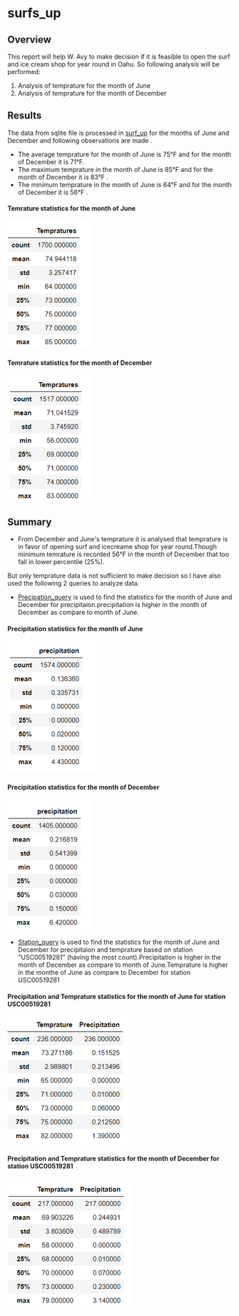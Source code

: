 # surfs_up

## Overview
This report will help W. Avy to make decision if it is feasible to open the surf and ice cream shop for year round in Oahu.
So following analysis will be performed:
1. Analysis of temprature for the month of June
2. Analysis of temprature for the month of December

## Results

The data from sqlite file is processed in [surf_up](https://github.com/ajinderbains/surfs_up/blob/master/SurfsUp_Challenge.ipynb) for the months of June and December and following observations are made .

- The average temprature for the month of June is 75&deg;F and for the month of December it is 71&deg;F.
- The maximum temprature in the month of June is 85&deg;F and for the month of December it is 83&deg;F .
- The minimum temprature in the month of June is 64&deg;F and for the month of December it is 56&deg;F .

#### Temrature statistics for the month of June
![chart1](https://github.com/ajinderbains/surfs_up/blob/master/Resources/challenge_june_temp.png)

#### Temrature statistics for the month of December
![chart2](https://github.com/ajinderbains/surfs_up/blob/master/Resources/challenge_dec_temp.png)

## Summary
- From December and June's temprature it is analysed that temprature is in favor of opening surf and icecreame shop for year round.Though minimum temrature is recorded 56&deg;F in the month of December that too fall in lower percentile (25%).

But only temprature data is not sufficient  to make decision so I have also used the following 2 queries to analyze data.
- [Precipation_query](https://github.com/ajinderbains/surfs_up/blob/master/additional_query1.ipynb) is used to find the statistics for the month of June and December for precipitaion.precipitation is higher in the month of December as compare to month of June.
#### Precipitation statistics for the month of June
![chart3](https://github.com/ajinderbains/surfs_up/blob/master/Resources/challenge_june_prcp.png)
#### Precipitation statistics for the month of December
![chart4](https://github.com/ajinderbains/surfs_up/blob/master/Resources/challenge_dec_prcp.png)
- [Station_query](https://github.com/ajinderbains/surfs_up/blob/master/additional_query2.ipynb) is used to find the statistics for the month of June and December for precipitaion and temprature based on station "USC00519281" (having the most count).Precipitation is higher in the month of December as compare to month of June.Temprature is higher in the monthe of June as compare to December for station USC00519281
#### Precipitation and Temprature statistics for the month of June for station USC00519281
![chart5](https://github.com/ajinderbains/surfs_up/blob/master/Resources/challenge_june_stat.png)
#### Precipitation and Temprature statistics for the month of December for station USC00519281
![chart6](https://github.com/ajinderbains/surfs_up/blob/master/Resources/challenge_dec_stat.png)
